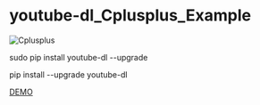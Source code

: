 # youtube-dl_Cplusplus_Example

![Cplusplus](https://upload.wikimedia.org/wikipedia/commons/thumb/1/18/ISO_C%2B%2B_Logo.svg/306px-ISO_C%2B%2B_Logo.svg.png)

sudo pip install youtube-dl --upgrade

pip install --upgrade youtube-dl

[DEMO](https://i.imgur.com/4PLl5Gy.mp4)
